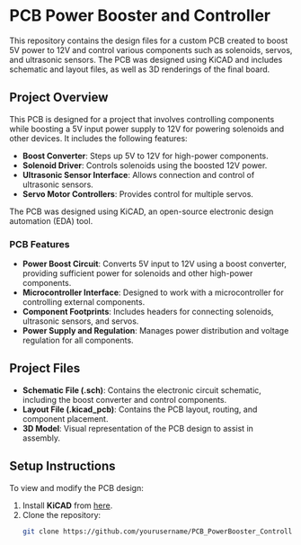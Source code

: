 # PCB Power Booster and Controller

This repository contains the design files for a custom PCB created to boost 5V power to 12V and control various components such as solenoids, servos, and ultrasonic sensors. The PCB was designed using KiCAD and includes schematic and layout files, as well as 3D renderings of the final board.

## Project Overview
This PCB is designed for a project that involves controlling components while boosting a 5V input power supply to 12V for powering solenoids and other devices. It includes the following features:
- **Boost Converter**: Steps up 5V to 12V for high-power components.
- **Solenoid Driver**: Controls solenoids using the boosted 12V power.
- **Ultrasonic Sensor Interface**: Allows connection and control of ultrasonic sensors.
- **Servo Motor Controllers**: Provides control for multiple servos.

The PCB was designed using KiCAD, an open-source electronic design automation (EDA) tool.

### PCB Features
- **Power Boost Circuit**: Converts 5V input to 12V using a boost converter, providing sufficient power for solenoids and other high-power components.
- **Microcontroller Interface**: Designed to work with a microcontroller for controlling external components.
- **Component Footprints**: Includes headers for connecting solenoids, ultrasonic sensors, and servos.
- **Power Supply and Regulation**: Manages power distribution and voltage regulation for all components.

## Project Files
- **Schematic File (.sch)**: Contains the electronic circuit schematic, including the boost converter and control components.
- **Layout File (.kicad_pcb)**: Contains the PCB layout, routing, and component placement.
- **3D Model**: Visual representation of the PCB design to assist in assembly.

## Setup Instructions
To view and modify the PCB design:
1. Install **KiCAD** from [here](https://kicad.org/).
2. Clone the repository:
   ```bash
   git clone https://github.com/yourusername/PCB_PowerBooster_Controller.git
